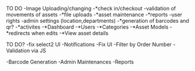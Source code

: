 TO DO
-Image Uploading/changing
-*check in/checkout
-validation of movements of assets 
-*file uploads
-*asset maintenance
-*reports
-user rights
-admin settings (location,departments)
-*generation of barcodes and qr?
-*activites
-*Dashboard
-*Users
-*Categories
-*Asset Models
-*redirects when edits
-*View asset details


TO DO?
-fix select2 UI
-Notifications
-Fix UI
-Filter by Order Number
-Validation via JS

-Barcode Generation
-Admin Maintenances
-Reports